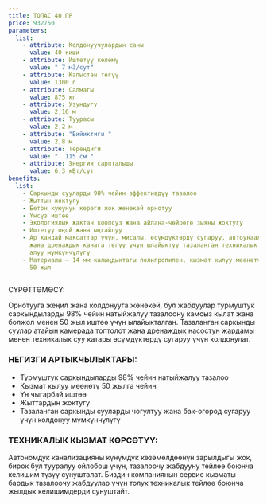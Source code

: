 ```yaml
---
title: ТОПАС 40 ПР
price: 932750
parameters:
  list:
    - attribute: Колдонуучулардын саны
      value: 40 киши
    - attribute: Иштетүү көлөмү
      value: " 7 м3/сут"
    - attribute: Капыстан төгүү
      value: 1300 л
    - attribute: Салмагы
      value: 875 кг
    - attribute: Узундугу
      value: 2,16 м
    - attribute: Туурасы
      value: 2,2 м
    - attribute: "Бийиктиги "
      value: 2,8 м
    - attribute: Тереңдиги
      value: "  115 см "
    - attribute: Энергия сарпталышы
      value: 6,3 кВт/сут
benefits:
  list:
    - Саркынды сууларды 98% чейин эффективдүү тазалоо
    - Жыттын жоктугу
    - Бетон куюунун кереги жок жөнөкөй орнотуу
    - Үнсүз иштөө
    - Экологиялык жактан коопсуз жана айлана-чөйрөгө зыяны жоктугу
    - Иштетүү оңой жана ыңгайлуу
    - Ар кандай максаттар үчүн, мисалы, өсүмдүктөрдү сугаруу, автоунааларды жуу
      жана дренаждык канага төгүү үчүн ылайыктуу тазаланган техникалык сууну
      алуу мүмкүнчүлүгү
    - Материалы – 14 мм калыңдыктагы полипропилен, кызмат кылуу мөөнөтү кеминде
      50 жыл
---
```

СҮРӨТТӨМӨСҮ:


Орнотууга жеңил жана колдонууга жөнөкөй, бул жабдуулар турмуштук саркындыларды 98% чейин натыйжалуу тазалоону камсыз кылат жана болжол менен 50 жыл иштөө үчүн ылайыкталган.
Тазаланган саркынды суулар атайын камерада топтолот жана дренаждык насостун жардамы менен техникалык суу катары өсүмдүктөрдү сугаруу үчүн колдонулат.

### **НЕГИЗГИ АРТЫКЧЫЛЫКТАРЫ:**

* Турмуштук саркындыларды 98% чейин натыйжалуу тазалоо
* Кызмат кылуу мөөнөтү 50 жылга чейин
* Үн чыгарбай иштөө
* Жыттардын жоктугу
* Тазаланган саркынды сууларды чогултуу жана бак-огород сугаруу үчүн колдонуу мүмкүнчүлүгү

### **ТЕХНИКАЛЫК КЫЗМАТ КӨРСӨТҮҮ:**

Автономдук канализацияны күнүмдүк көзөмөлдөөнүн зарылдыгы жок, бирок бул тууралуу ойлобош үчүн, тазалоочу жабдууну тейлөө боюнча келишим түзүү сунушталат. Биздин компаниянын сервис кызматы бардык тазалоочу жабдуулар үчүн толук техникалык тейлөө боюнча жылдык келишимдерди сунуштайт.
